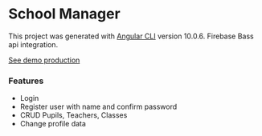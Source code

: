 # School Manager

This project was generated with [Angular CLI](https://github.com/angular/angular-cli) version 10.0.6.
Firebase Bass api integration.

[See demo production](https://schooll.netlify.app)

### Features

- Login
- Register user with name and confirm password
- CRUD Pupils, Teachers, Classes
- Change profile data
